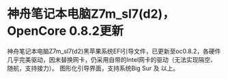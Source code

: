 # 神舟笔记本电脑Z7m_sl7(d2)，OpenCore 0.8.2更新
神舟笔记本电脑Z7m_sl7(d2)黑苹果系统EFI引导文件，已更新至oc0.8.2，各硬件几乎完美驱动，因未替换网卡，仍采用自带的Intel网卡的驱动（无法实现隔空、随航，支持接力）。
图形化引导界面，支持系统Big Sur 及 以上。
